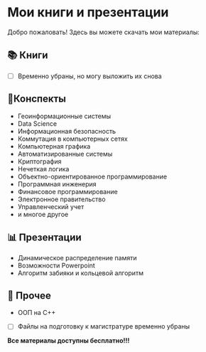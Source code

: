 # Мои книги и презентации

Добро пожаловать! Здесь вы можете скачать мои материалы:

## 📚 Книги
- [ ] Временно убраны, но могу выложить их снова

## 📃Конспекты
- Геоинформационные системы
- Data Science
- Информационная безопасность
- Коммутация в компьютерных сетях
- Компьютерная графика
- Автоматизированные системы
- Криптография
- Нечеткая логика
- Объектно-ориентированное программирование
- Программная инженерия
- Финансовое программирование
- Электронное правительство
- Управленческий учет
- и многое другое

## 📊 Презентации
- Динамическое распределение памяти
- Возможности Powerpoint
- Алгоритм забияки и кольцевой алгоритм

## 📎 Прочее
- ООП на С++
- [ ] Файлы на подготовку к магистратуре временно убраны

**Все материалы доступны бесплатно!!!**
